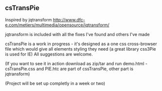 csTransPie
------------------------
Inspired by jqtransform  http://www.dfc-e.com/metiers/multimedia/opensource/jqtransform/ 

jqtransform is included with all the fixes I've found and others I've made

csTransPie is a work in progress - it's designed as a one css cross-browser file which would give all elements styling they need
(a great library css3Pie is used for IE)
All suggestions are welcome.

(If you want to see it in action download as zip/tar and run demo.html - csTransPie.css and PIE.htc are part of cssTransPie, other part is jqtransform)

(Project will be set up completly in a week or two)